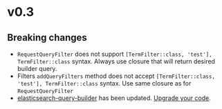 # v0.3

## Breaking changes

- `RequestQueryFilter` does not support `[TermFilter::class, 'test'], TermFilter::class` syntax. Always use closure that will return desired builder query.
- Filters `addQueryFilters` method does not accept `[TermFilter::class, 'test'], TermFilter::class` syntax. Use same closure as for `RequestQueryFilter`
- [elasticsearch-query-builder](https://github.com/erichard/elasticsearch-query-builder) has been updated. [Upgrade your code](https://github.com/erichard/elasticsearch-query-builder/blob/main/UPGRADE-3.0.md).
